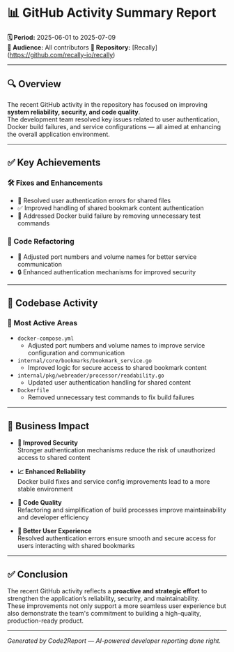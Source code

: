 # 📊 GitHub Activity Summary Report

**🗓 Period:** 2025-06-01 to 2025-07-09  
**👥 Audience:** All contributors 
**📁 Repository:** [Recally] (https://github.com/recally-io/recally)

---

## 🔍 Overview

The recent GitHub activity in the repository has focused on improving **system reliability, security, and code quality**.  
The development team resolved key issues related to user authentication, Docker build failures, and service configurations — all aimed at enhancing the overall application environment.

---

## ✅ Key Achievements

### 🛠 Fixes and Enhancements
- 🔐 Resolved user authentication errors for shared files  
- ✅ Improved handling of shared bookmark content authentication  
- 🐳 Addressed Docker build failure by removing unnecessary test commands  

### 🧹 Code Refactoring
- 🔄 Adjusted port numbers and volume names for better service communication  
- 🔒 Enhanced authentication mechanisms for improved security

---

## 🧠 Codebase Activity

### 📂 Most Active Areas
- `docker-compose.yml`  
  - Adjusted port numbers and volume names to improve service configuration and communication
- `internal/core/bookmarks/bookmark_service.go`  
  - Improved logic for secure access to shared bookmark content
- `internal/pkg/webreader/processor/readability.go`  
  - Updated user authentication handling for shared content
- `Dockerfile`  
  - Removed unnecessary test commands to fix build failures

---

## 💼 Business Impact

- **🔐 Improved Security**  
  Stronger authentication mechanisms reduce the risk of unauthorized access to shared content

- **📈 Enhanced Reliability**  
  Docker build fixes and service config improvements lead to a more stable environment

- **🧱 Code Quality**  
  Refactoring and simplification of build processes improve maintainability and developer efficiency

- **🙌 Better User Experience**  
  Resolved authentication errors ensure smooth and secure access for users interacting with shared bookmarks

---

## ✅ Conclusion

The recent GitHub activity reflects a **proactive and strategic effort** to strengthen the application’s reliability, security, and maintainability.  
These improvements not only support a more seamless user experience but also demonstrate the team's commitment to building a high-quality, production-ready product.

---

*Generated by Code2Report — AI-powered developer reporting done right.*

